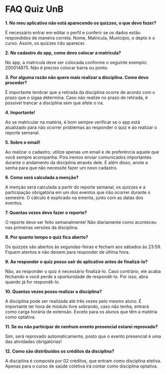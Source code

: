 # FAQ Quiz UnB

**1. No meu aplicativo não está aparecendo os quizzes, o que devo fazer?**

É necessário entrar em editar o perfil e conferir se os dados estão respondidos de maneira correta. Nome, Matrícula, Município, o depto e o curso. Assim, os quizzes irão aparecer.

**2. No cadastro do app, como devo colocar a matrícula?**

No app, a matrícula deve ser colocada conforme o seguinte exemplo: 200014875. Não é preciso colocar barra ou ponto.

**3. Por alguma razão não quero mais realizar a disciplina. Como devo proceder?**

É importante lembrar que a retirada da disciplina ocorre de acordo com o prazo que o sigaa determina. Caso não realize no prazo de retirada, é possível trancar a disciplina sem que afete o ira.

**4. Importante!**

Ao se matricular na matéria, é bom sempre verificar se o app está atualizado para não ocorrer problemas ao responder o quiz e ao realizar o reporte semanal.

**5. Sobre o email!**

Ao realizar o cadastro, utilize apenas um email e de preferência aquele que você sempre acompanha. Pois iremos enviar comunicados importantes durante o andamento da disciplina através dele. E além disso, anote a senha para que não necessite fazer um novo cadastro.

**6. Como será calculada a menção?**

A menção será calculada a partir do reporte semanal, os quizzes e a participação obrigatória em um dos eventos que irão ocorrer durante o semestre. O cálculo é explicado na ementa, junto com as datas dos eventos.

**7. Quantas vezes devo fazer o reporte?**

O reporte deve ser feito semanalmente! Não diariamente como aconteceu nas primeiras versões da disciplina.

**8. Por quanto tempo o quiz fica aberto?**

Os quizzes são abertos às segundas-feiras e fecham aos sábados às 23:59. Fiquem atentos e não deixem para responder de última hora.

**9. Ao responder o quiz posso sair do aplicativo antes de finalizá-lo?**

Não, ao responder o quiz é necessário finalizá-lo. Caso contrário, ele acaba fechando e você perde a oportunidade de respondê-lo. Por isso, abra quando já for respondê-lo.

**10. Quantas vezes posso realizar a disciplina?**

A disciplina pode ser realizada até três vezes pelo mesmo aluno. É importante ter hora de módulo livre sobrando, caso não tenha, entrará como carga horária de extensão. Exceto para os alunos que têm a matéria como optativa.

**11. Se eu não participar de nenhum evento presencial estarei reprovado?**

Sim, será reprovado automaticamente, posto que o evento presencial é uma das atividades obrigatórias!

**12. Como são distribuídos os créditos da disciplina?**

A disciplina é composta por 02 créditos, que entram como disciplina eletiva. Apenas para o curso de saúde coletiva irá contar como disciplina optativa.
